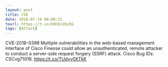 ```yaml
---
layout: post
title: CVE
date: 2018-07-19 00:00:21
tourl: https://t.co/k9HZz2bu5G
tags: [Attack]
---
```

CVE-2018-0398 Multiple vulnerabilities in the web-based management interface of Cisco Finesse could allow an unauthenticated, remote attacker to conduct a server-side request forgery (SSRF) attack. Cisco Bug IDs: CSCvg71018.  https://t.co/TUdvy0XTkK